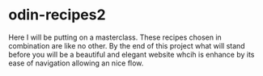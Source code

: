 # odin-recipes2
Here I will be putting on a masterclass. These recipes chosen in combination are like no other. By the end of this project what will stand before you will be a beautiful and elegant website whcih is enhance by its ease of navigation allowing an nice flow.

